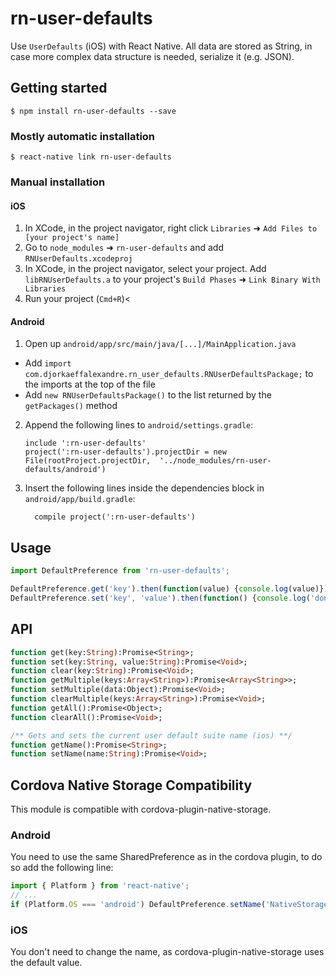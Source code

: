 
# rn-user-defaults


Use `UserDefaults` (iOS) with React Native.
All data are stored as String, in case more complex data structure is needed, serialize it (e.g. JSON).

## Getting started

`$ npm install rn-user-defaults --save`

### Mostly automatic installation

`$ react-native link rn-user-defaults`

### Manual installation


#### iOS

1. In XCode, in the project navigator, right click `Libraries` ➜ `Add Files to [your project's name]`
2. Go to `node_modules` ➜ `rn-user-defaults` and add `RNUserDefaults.xcodeproj`
3. In XCode, in the project navigator, select your project. Add `libRNUserDefaults.a` to your project's `Build Phases` ➜ `Link Binary With Libraries`
4. Run your project (`Cmd+R`)<

#### Android

1. Open up `android/app/src/main/java/[...]/MainApplication.java`
  - Add `import com.djorkaeffalexandre.rn_user_defaults.RNUserDefaultsPackage;` to the imports at the top of the file
  - Add `new RNUserDefaultsPackage()` to the list returned by the `getPackages()` method
2. Append the following lines to `android/settings.gradle`:
  	```
  	include ':rn-user-defaults'
  	project(':rn-user-defaults').projectDir = new File(rootProject.projectDir, 	'../node_modules/rn-user-defaults/android')
  	```
3. Insert the following lines inside the dependencies block in `android/app/build.gradle`:
  	```
      compile project(':rn-user-defaults')
  	```

## Usage
```javascript
import DefaultPreference from 'rn-user-defaults';

DefaultPreference.get('key').then(function(value) {console.log(value)});
DefaultPreference.set('key', 'value').then(function() {console.log('done')});
```

## API

```haxe
function get(key:String):Promise<String>;
function set(key:String, value:String):Promise<Void>;
function clear(key:String):Promise<Void>;
function getMultiple(keys:Array<String>):Promise<Array<String>>;
function setMultiple(data:Object):Promise<Void>;
function clearMultiple(keys:Array<String>):Promise<Void>;
function getAll():Promise<Object>;
function clearAll():Promise<Void>;

/** Gets and sets the current user default suite name (ios) **/
function getName():Promise<String>;
function setName(name:String):Promise<Void>;
```

## Cordova Native Storage Compatibility
This module is compatible with cordova-plugin-native-storage.

### Android
You need to use the same SharedPreference as in the cordova plugin, to do so add
the following line:

```js
import { Platform } from 'react-native';
// ...
if (Platform.OS === 'android') DefaultPreference.setName('NativeStorage');
```

### iOS
You don't need to change the name, as cordova-plugin-native-storage uses the default
value.
